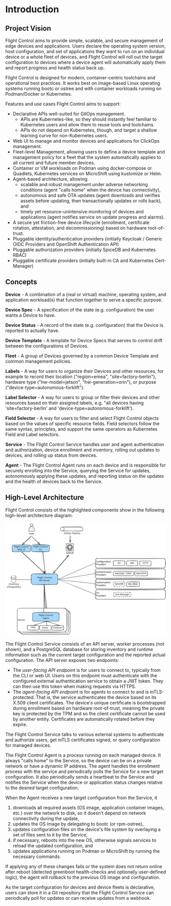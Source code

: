 # Introduction

## Project Vision

Flight Control aims to provide simple, scalable, and secure management of edge devices and applications. Users declare the operating system version, host configuration, and set of applications they want to run on an individual device or a whole fleet of devices, and Flight Control will roll out the target configuration to devices where a device agent will automatically apply them and report progress and health status back up.

Flight Control is designed for modern, container-centric toolchains and operational best practices. It works best on image-based Linux operating systems running bootc or ostree and with container workloads running on Podman/Docker or Kubernetes.

Features and use cases Flight Control aims to support:

* Declarative APIs well-suited for GitOps management.
  * APIs are Kubernetes-like, so they should instantly feel familiar to Kubernetes users and allow them to reuse tools and toolchains.
  * APIs do not depend on Kubernetes, though, and target a shallow learning curve for non-Kubernetes users.
* Web UI to manage and monitor devices and applications for ClickOps management.
* Fleet-level Management, allowing users to define a device template and management policy for a fleet that the system automatically applies to all current and future member devices.
* Container or VM workloads on Podman using docker-compose or Quadlets, Kubernetes services on MicroShift using kustomize or Helm.
* Agent-based architecture, allowing:
  * scalable and robust management under adverse networking conditions (agent "calls home" when the device has connectivity),
  * autonomous and safe OTA updates (agent downloads and verifies assets before updating, then transactionally updates or rolls back), and
  * timely yet resource-unintensive monitoring of devices and applications (agent notifies service on update progress and alarms).
* A secure yet friction-free device lifecycle (enrollment, certificate rotation, attestation, and decommissioning) based on hardware root-of-trust.
* Pluggable identity/authentication providers (initially Keycloak / Generic OIDC Providers and OpenShift Authentication API)
* Pluggable authorization providers (initially SpiceDB and Kubernetes RBAC)
* Pluggable certificate providers (initially built-in CA and Kubernetes Cert-Manager)

## Concepts

**Device** - A combination of a (real or virtual) machine, operating system, and application workload(s) that function together to serve a specific purpose.

**Device Spec** - A specification of the state (e.g. configuration) the user wants a Device to have.

**Device Status** - A record of the state (e.g. configuration) that the Device is reported to actually have.

**Device Template** - A template for Device Specs that serves to control drift between the configurations of Devices.

**Fleet** - A group of Devices governed by a common Device Template and common management policies.

**Labels** - A way for users to organize their Devices and other resources, for example to record their location ("region=emea", "site=factory-berlin"), hardware type ("hw-model=jetson", "hw-generation=orin"), or purpose ("device-type=autonomous-forklift").

**Label Selector** - A way for users to group or filter their devices and other resources based on their assigned labels, e.g. "all devices having 'site=factory-berlin' and 'device-type=autonomous-forklift').

**Field Selector** - A way for users to filter and select Flight Control objects based on the values of specific resource fields. Field selectors follow the same syntax, principles, and support the same operators as Kubernetes Field and Label selectors.

**Service** -  The Flight Control Service handles user and agent authentication and authorization, device enrollment and inventory, rolling out updates to devices, and rolling up status from devices.

**Agent** - The Flight Control Agent runs on each device and is responsible for securely enrolling into the Service, querying the Service for updates, autonomously applying these updates, and reporting status on the updates and the health of devices back to the Service.

## High-Level Architecture

Flight Control consists of the highlighted components show in the following high-level architecture diagram:

<picture>
  <source media="(prefers-color-scheme: light)" srcset="https://raw.githubusercontent.com/flightctl/flightctl/main/docs/images/flightctl-highlevel-architecture.svg"/>
  <source media="(prefers-color-scheme: dark)" srcset="https://raw.githubusercontent.com/flightctl/flightctl/main/docs/images/flightctl-highlevel-architecture-dark.svg"/>
  <img alt="Flight Control architecture diagram" src="https://raw.githubusercontent.com/flightctl/flightctl/main/docs/images/flightctl-highlevel-architecture.svg"/>
</picture>

The Flight Control Service consists of an API server, worker processes (not shown), and a PostgreSQL database for storing inventory and runtime information such as the current target configuration and the reported actual configuration. The API server exposes two endpoints:

* The *user-facing API endpoint* is for users to connect to, typically from the CLI or web UI. Users on this endpoint must authenticate with the configured external authentication service to obtain a JWT token. They can then use this token when making requests via HTTPS.
* The *agent-facing API endpoint* is for agents to connect to and is mTLS-protected. That is, the service authenticates the device based on its X.509 client certificates. The device's unique certificate is bootstrapped during enrollment based on hardware root-of-trust, meaning the private key is protected by the TPM and so the client certificate cannot be used by another entity. Certificates are automatically rotated before they expire.

The Flight Control Service talks to various external systems to authenticate and authorize users, get mTLS certificates signed, or query configuration for managed devices.

The Flight Control Agent is a process running on each managed device. It always "calls home" to the Service, so the device can be on a private network or have a dynamic IP address. The agent handles the enrollment process with the service and periodically polls the Service for a new target configuration. It also periodically sends a heartbeat to the Service and notifies the Service when the device or application status changes relative to the desired target configuration.

When the Agent receives a new target configuration from the Service, it

1. downloads all required assets (OS image, application container images, etc.) over the network to disk, so it doesn't depend on network connectivity during the update,
2. updates the OS image by delegating to bootc (or rpm-ostree),
3. updates configuration files on the device's file system by overlaying a set of files sent to it by the Service,
4. if necessary, reboots into the new OS, otherwise signals services to reload the updated configuration, and
5. updates applications running on Podman or MicroShift by running the necessary commands.

If applying any of these changes fails or the system does not return online after reboot (detected greenboot health-checks and optionally user-defined logic), the agent will rollback to the previous OS image and configuration.

As the target configuration for devices and device fleets is declarative, users can store it in a Git repository that the Flight Control Service can periodically poll for updates or can receive updates from a webhook.
